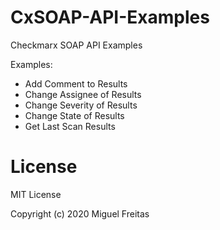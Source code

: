 # CxSOAP-API-Examples
Checkmarx SOAP API Examples

Examples:

- Add Comment to Results
- Change Assignee of Results
- Change Severity of Results
- Change State of Results
- Get Last Scan Results

# License

MIT License

Copyright (c) 2020 Miguel Freitas